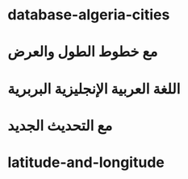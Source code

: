 # database-algeria-cities
# مع خطوط الطول والعرض 
# اللغة العربية الإنجليزية البربرية
# مع التحديث الجديد 
# latitude-and-longitude
